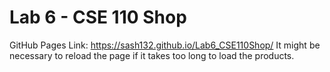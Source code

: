 # Lab 6 - CSE 110 Shop
GitHub Pages Link: https://sash132.github.io/Lab6_CSE110Shop/
It might be necessary to reload the page if it takes too long to load the products.
